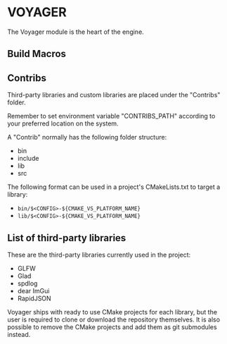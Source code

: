 # VOYAGER

The Voyager module is the heart of the engine.

## Build Macros

## Contribs
Third-party libraries and custom libraries are placed under the "Contribs" folder.

Remember to set environment variable "CONTRIBS_PATH" according to your preferred location on the system. 

A "Contrib" normally has the following folder structure:

 - bin
 - include
 - lib
 - src

The following format can be used in a project's CMakeLists.txt to target a library:
- `bin/$<CONFIG>-${CMAKE_VS_PLATFORM_NAME}`
- `lib/$<CONFIG>-${CMAKE_VS_PLATFORM_NAME}`

## List of third-party libraries
These are the third-party libraries currently used in the project:
 - GLFW
 - Glad
 - spdlog
 - dear ImGui
 - RapidJSON
 
 Voyager ships with ready to use CMake projects for each library, but the user is required to clone or download the repository themselves. It is also possible to remove the CMake projects and add them as git submodules instead.
